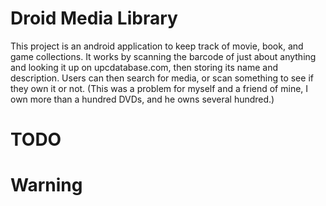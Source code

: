 # Droid Media Library

This project is an android application to keep track of movie, book, and game
collections. It works by scanning the barcode of just about anything and
looking it up on upcdatabase.com, then storing its name and description. Users
can then search for media, or scan something to see if they own it or not.
(This was a problem for myself and a friend of mine, I own more than a hundred
DVDs, and he owns several hundred.)

# TODO


# Warning



